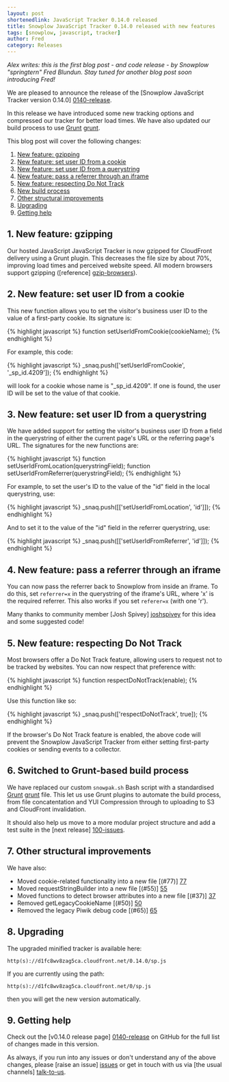 ```yaml
---
layout: post
shortenedlink: JavaScript Tracker 0.14.0 released
title: Snowplow JavaScript Tracker 0.14.0 released with new features
tags: [snowplow, javascript, tracker]
author: Fred
category: Releases
---
```



*Alex writes: this is the first blog post - and code release - by Snowplow "springtern" Fred Blundun. Stay tuned for another blog post soon introducing Fred!*

We are pleased to announce the release of the [Snowplow JavaScript Tracker version 0.14.0] [0140-release]. 

In this release we have introduced some new tracking options and compressed our tracker for better load times. We have also updated our build process to use [Grunt] [grunt].

This blog post will cover the following changes:

1. [New feature: gzipping](/blog/2014/02/12/snowplow-javascript-tracker-0.14.0-released/#gzipping)
2. [New feature: set user ID from a cookie](/blog/2014/02/12/snowplow-javascript-tracker-0.14.0-released/#cookie)
3. [New feature: set user ID from a querystring](/blog/2014/02/12/snowplow-javascript-tracker-0.14.0-released/#querystring)
4. [New feature: pass a referrer through an iframe](/blog/2014/02/12/snowplow-javascript-tracker-0.14.0-released/#iframe)
5. [New feature: respecting Do Not Track](/blog/2014/02/12/snowplow-javascript-tracker-0.14.0-released/#donottrack)
6. [New build process](/blog/2014/02/12/snowplow-javascript-tracker-0.14.0-released/#grunt)
7. [Other structural improvements](/blog/2014/02/12/snowplow-javascript-tracker-0.14.0-released/#structure)
8. [Upgrading](/blog/2014/02/12/snowplow-javascript-tracker-0.14.0-released/#gzipping)
9. [Getting help](/blog/2014/02/12/snowplow-javascript-tracker-0.14.0-released/#gzipping)

<!--more-->

<div class="html">
<h2><a name="gzipping">1. New feature: gzipping</a></h2>
</div>

Our hosted JavaScript JavaScript Tracker is now gzipped for CloudFront delivery using a Grunt plugin. This decreases the file size by about 70%, improving load times and perceived website speed. All modern browsers support gzipping ([reference] [gzip-browsers]).

<div class="html">
<h2><a name="cookie">2. New feature: set user ID from a cookie</a></h2>
</div>

This new function allows you to set the visitor's business user ID to the value of a first-party cookie. Its signature is:

{% highlight javascript %}
function setUserIdFromCookie(cookieName);
{% endhighlight %}

For example, this code:

{% highlight javascript %}
_snaq.push(['setUserIdFromCookie', '_sp_id.4209']);
{% endhighlight %}

will look for a cookie whose name is "_sp_id.4209". If one is found, the user ID will be set to the value of that cookie.

<div class="html">
<h2><a name="querystring">3. New feature: set user ID from a querystring</a></h2>
</div>

We have added support for setting the visitor's business user ID from a field in the querystring of either the current page's URL or the referring page's URL.
The signatures for the new functions are:

{% highlight javascript %}
function setUserIdFromLocation(querystringField);
function setUserIdFromReferrer(querystringField);
{% endhighlight %}

For example, to set the user's ID to the value of the "id" field in the local querystring, use:

{% highlight javascript %}
_snaq.push([['setUserIdFromLocation', 'id']]);
{% endhighlight %}

And to set it to the value of the "id" field in the referrer querystring, use:

{% highlight javascript %}
_snaq.push([['setUserIdFromReferrer', 'id']]);
{% endhighlight %}

<div class="html">
<h2><a name="iframe">4. New feature: pass a referrer through an iframe</a></h2>
</div>

You can now pass the referrer back to Snowplow from inside an iframe. To do this, set `referrer=x` in the querystring of the iframe's URL, where 'x' is the required referrer. This also works if you set `referer=x` (with one 'r').

Many thanks to community member [Josh Spivey] [joshspivey] for this idea and some suggested code!

<div class="html">
<h2><a name="donottrack">5. New feature: respecting Do Not Track</a></h2>
</div>

Most browsers offer a Do Not Track feature, allowing users to request not to be tracked by websites. You can now respect that preference with:

{% highlight javascript %}
function respectDoNotTrack(enable);
{% endhighlight %}

Use this function like so:

{% highlight javascript %}
_snaq.push(['respectDoNotTrack', true]); 
{% endhighlight %}

If the browser's Do Not Track feature is enabled, the above code will prevent the Snowplow JavaScript Tracker from either setting first-party cookies or sending events to a collector.

<div class="html">
<h2><a name="grunt">6. Switched to Grunt-based build process</a></h2>
</div>

We have replaced our custom `snowpak.sh` Bash script with a standardised [Grunt] [grunt] file. This let us use Grunt plugins to automate the build process, from file concatentation and YUI Compression through to uploading to S3 and CloudFront invalidation.

It should also help us move to a more modular project structure and add a test suite in the [next release] [100-issues].

<div class="html">
<h2><a name="structure">7. Other structural improvements</a></h2>
</div>

We have also:

* Moved cookie-related functionality into a new file [(#77)] [77]
* Moved requestStringBuilder into a new file [(#55)] [55]
* Moved functions to detect browser attributes into a new file [(#37)] [37]
* Removed getLegacyCookieName [(#50)] [50]
* Removed the legacy Piwik debug code [(#65)] [65]

<div class="html">
<h2><a name="upgrading">8. Upgrading </a></h2>
</div>

The upgraded minified tracker is available here:

    http(s)://d1fc8wv8zag5ca.cloudfront.net/0.14.0/sp.js

If you are currently using the path:

    http(s)://d1fc8wv8zag5ca.cloudfront.net/0/sp.js

then you will get the new version automatically.

<div class="html">
<h2><a name="help">9. Getting help </a></h2>
</div>

Check out the [v0.14.0 release page] [0140-release] on GitHub for the full list of changes made in this version.

As always, if you run into any issues or don't understand any of the above changes, please [raise an issue] [issues] or get in touch with us via [the usual channels] [talk-to-us].

[gzip-browsers]: http://webmasters.stackexchange.com/questions/22217/which-browsers-handle-content-encoding-gzip-and-which-of-them-has-any-special

[0140-release]: https://github.com/snowplow/snowplow-javascript-tracker/releases/tag/0.14.0
[100-issues]: https://github.com/snowplow/snowplow-javascript-tracker/issues?milestone=4&page=1&state=open

[joshspivey]: https://github.com/joshspivey

[grunt]: [http://gruntjs.com/

[issues]: https://github.com/snowplow/snowplow/issues
[talk-to-us]: https://github.com/snowplow/snowplow/wiki/Talk-to-us

[77]: https://github.com/snowplow/snowplow-javascript-tracker/issues/77
[55]: https://github.com/snowplow/snowplow-javascript-tracker/issues/55
[37]: https://github.com/snowplow/snowplow-javascript-tracker/issues/37
[50]: https://github.com/snowplow/snowplow-javascript-tracker/issues/50
[65]: https://github.com/snowplow/snowplow-javascript-tracker/issues/65